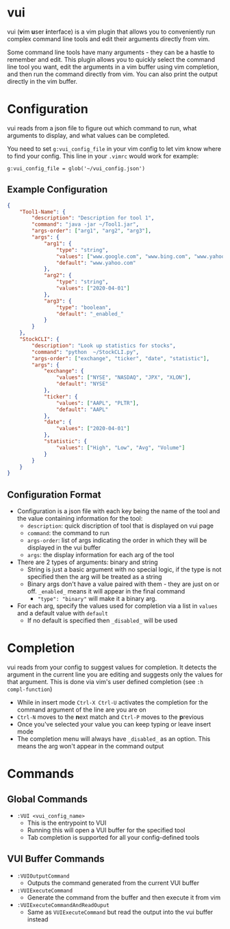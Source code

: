 # vui
vui (**v**im **u**ser **i**nterface) is a vim plugin that allows you to conveniently run complex command line tools and edit their arguments directly from vim.

Some command line tools have many arguments - they can be a hastle to remember and edit. This plugin allows you to quickly select the command line tool you want, edit the arguments in a vim buffer using vim completion, and then run the command directly from vim. You can also print the output directly in the vim buffer.

# Configuration
vui reads from a json file to figure out which command to run, what arguments to display, and what values can be completed.

You need to set `g:vui_config_file` in your vim config to let vim know where to find your config. This line in your `.vimrc` would work for example:
``` vim-script
g:vui_config_file = glob('~/vui_config.json')
```
## Example Configuration
``` json
{
    "Tool1-Name": {
        "description": "Description for tool 1",
        "command": "java -jar ~/Tool1.jar",
        "args-order": ["arg1", "arg2", "arg3"],
        "args": {
            "arg1": {
                "type": "string",
                "values": ["www.google.com", "www.bing.com", "www.yahoo.com"],
                "default": "www.yahoo.com"
            },
            "arg2": {
                "type": "string",
                "values": ["2020-04-01"]
            },
            "arg3": {
                "type": "boolean",
                "default": "_enabled_"
            }
        }
    },
    "StockCLI": {
        "description": "Look up statistics for stocks",
        "command": "python  ~/StockCLI.py",
        "args-order": ["exchange", "ticker", "date", "statistic"],
        "args": {
            "exchange": {
                "values": ["NYSE", "NASDAQ", "JPX", "XLON"],
                "default": "NYSE"
            },
            "ticker": {
                "values": ["AAPL", "PLTR"],
                "default": "AAPL"
            },
            "date": {
                "values": ["2020-04-01"]
            },
            "statistic": {
                "values": ["High", "Low", "Avg", "Volume"]
            }
        }
    }
}
```
## Configuration Format
- Configuration is a json file with each key being the name of the tool and the value containing information for the tool:
    - `description`: quick discription of tool that is displayed on vui page
    - `command`: the command to run
    - `args-order`: list of args indicating the order in which they will be displayed in the vui buffer
    - `args`: the display information for each arg of the tool
- There are 2 types of arguments: binary and string
    - String is just a basic argument with no special logic, if the type is not specified then the arg will be treated as a string
    - Binary args don't have a value paired with them - they are just on or off. `_enabled_` means it will appear in the final command
        - `"type": "binary"` will make it a binary arg.
- For each arg, specify the values used for completion via a list in `values` and a default value with `default`
    - If no default is specified then `_disabled_` will be used

# Completion
vui reads from your config to suggest values for completion. It detects the argument in the current line you are editing and suggests only the values for that argument. This is done via vim's user defined completion (see `:h compl-function`)
- While in insert mode `Ctrl-X Ctrl-U` activates the completion for the command argument of the line are you are on
- `Ctrl-N` moves to the **n**ext match and `Ctrl-P` moves to the **p**revious
- Once you've selected your value you can keep typing or leave insert mode
- The completion menu will always have `_disabled_` as an option. This means the arg won't appear in the command output

# Commands
## Global Commands
- `:VUI <vui_config_name>`
    - This is the entrypoint to VUI
    - Running this will open a VUI buffer for the specified tool
    - Tab completion is supported for all your config-defined tools
## VUI Buffer Commands
- `:VUIOutputCommand`
    - Outputs the command generated from the current VUI buffer
- `:VUIExecuteCommand`
    - Generate the command from the buffer and then execute it from vim
- `:VUIExecuteCommandAndReadOuput`
    - Same as `VUIExecuteCommand` but read the output into the vui buffer instead

